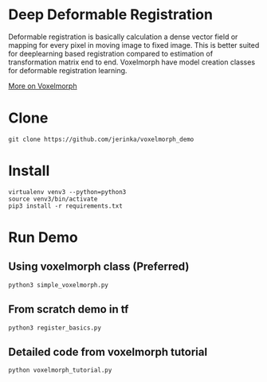 # Deep Deformable Registration

Deformable registration is basically calculation a dense vector field 
or mapping for every pixel in moving image to fixed image. This is better
suited for deeplearning based registration compared to estimation of 
transformation matrix end to end. Voxelmorph have model creation classes
for deformable registration learning. 

[More on Voxelmorph](https://github.com/learn2reg/tutorials2019/blob/master/slides/Learn2reg_tutorial_unsupervided_AdrianDalca.pdf)

# Clone
```git clone https://github.com/jerinka/voxelmorph_demo```

# Install
```virtualenv venv3 --python=python3```\
```source venv3/bin/activate```\
```pip3 install -r requirements.txt```


# Run Demo

## Using voxelmorph class (Preferred)
```python3 simple_voxelmorph.py```

## From scratch demo in tf
```python3 register_basics.py```

## Detailed code from voxelmorph tutorial
```python voxelmorph_tutorial.py```


